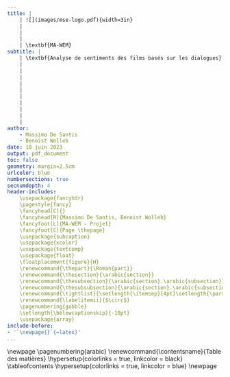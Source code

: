 ```yaml
---
title: |
    | ![](images/mse-logo.pdf){width=3in}
    |
    |
    |
    | \textbf{MA-WEM} 
subtitle: |
    | \textbf{Analyse de sentiments des films basés sur les dialogues}
    | 
    |
    |
    |
    |
    |
    |
    |
    |
    |
author: 
    - Massimo De Santis
    - Benoist Wolleb
date: 18 juin 2023
output: pdf_document
toc: false
geometry: margin=2.5cm
urlcolor: blue
numbersections: true
secnumdepth: 4
header-includes:
    \usepackage{fancyhdr}
    \pagestyle{fancy}
    \fancyhead[C]{}
    \fancyhead[R]{Massimo De Santis, Benoist Wolleb}
    \fancyfoot[L]{MA-WEM - Projet}
    \fancyfoot[C]{Page \thepage}
    \usepackage{subcaption}
    \usepackage{xcolor}
    \usepackage{textcomp}
    \usepackage{float}
    \floatplacement{figure}{H}
    \renewcommand{\thepart}{\Roman{part}}
    \renewcommand{\thesection}{\arabic{section}}
    \renewcommand{\thesubsection}{\arabic{section}.\arabic{subsection}}
    \renewcommand{\thesubsubsection}{\arabic{section}.\arabic{subsection}.\arabic{subsubsection}}
    \renewcommand{\tightlist}{\setlength{\itemsep}{4pt}\setlength{\parskip}{0pt}}
    \renewcommand{\labelitemii}{$\circ$}
    \pagenumbering{gobble}
    \setlength{\belowcaptionskip}{-10pt}
    \usepackage{array}
include-before:
- '`\newpage{}`{=latex}'
...
```

\newpage
\pagenumbering{arabic}
\renewcommand{\contentsname}{Table des matières}
\hypersetup{colorlinks = true, linkcolor = black}
\tableofcontents
\hypersetup{colorlinks = true, linkcolor = blue}
\newpage
